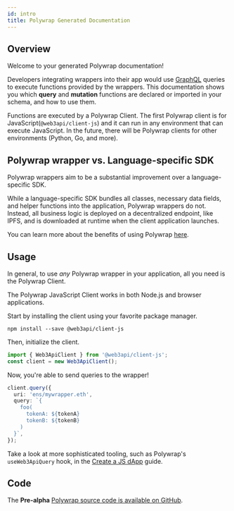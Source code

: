 ```yaml
---
id: intro
title: Polywrap Generated Documentation
---
```


## Overview

Welcome to your generated Polywrap documentation!

Developers integrating wrappers into their app would use [GraphQL](https://graphql.org/) queries to execute functions provided by the wrappers. This documentation shows you which **query** and **mutation** functions are declared or imported in your schema, and how to use them.

Functions are executed by a Polywrap Client. The first Polywrap client is for JavaScript(`@web3api/client-js`) and it can run in any environment that can execute JavaScript. In the future, there will be Polywrap clients for other environments (Python, Go, and more).

## Polywrap wrapper vs. Language-specific SDK

Polywrap wrappers aim to be a substantial improvement over a language-specific SDK.

While a language-specific SDK bundles all classes, necessary data fields, and helper functions into the application, Polywrap wrappers do not. Instead, all business logic is deployed on a decentralized endpoint, like IPFS, and is downloaded at runtime when the client application launches.

You can learn more about the benefits of using Polywrap [here](https://docs.polywrap.io).

## Usage

In general, to use _any_ Polywrap wrapper in your application, all you need is the Polywrap Client.

The Polywrap JavaScript Client works in both Node.js and browser applications.

Start by installing the client using your favorite package manager.
```
npm install --save @web3api/client-js
```

Then, initialize the client.

```typescript
import { Web3ApiClient } from '@web3api/client-js';
const client = new Web3ApiClient();
```

Now, you're able to send queries to the wrapper!

```typescript
client.query({
  uri: 'ens/mywrapper.eth',
  query: `{
    foo(
      tokenA: ${tokenA}
      tokenB: ${tokenB}
    )
  }`,
});
```

Take a look at more sophisticated tooling, such as Polywrap's `useWeb3ApiQuery` hook, in the [Create a JS dApp](/guides/create-js-dapp/install-client) guide.

## Code

The **Pre-alpha** [Polywrap source code is available on GitHub](https://github.com/polywrap/monorepo).
